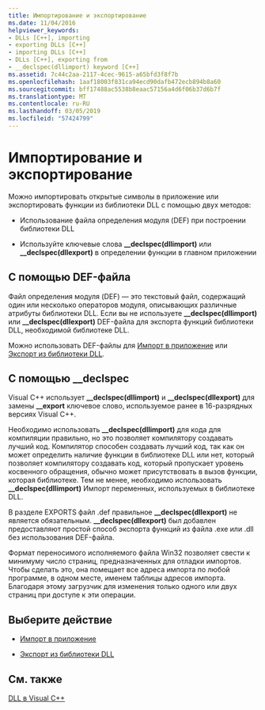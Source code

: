 ```yaml
---
title: Импортирование и экспортирование
ms.date: 11/04/2016
helpviewer_keywords:
- DLLs [C++], importing
- exporting DLLs [C++]
- importing DLLs [C++]
- DLLs [C++], exporting from
- __declspec(dllimport) keyword [C++]
ms.assetid: 7c44c2aa-2117-4cec-9615-a65bfd3f8f7b
ms.openlocfilehash: 1aaf18003f831ca94ecd90dafb472ecb894b8a60
ms.sourcegitcommit: bff17488ac5538b8eaac57156a4d6f06b37d6b7f
ms.translationtype: MT
ms.contentlocale: ru-RU
ms.lasthandoff: 03/05/2019
ms.locfileid: "57424799"
---
```

# <a name="importing-and-exporting"></a>Импортирование и экспортирование

Можно импортировать открытые символы в приложение или экспортировать функции из библиотеки DLL с помощью двух методов:

- Использование файла определения модуля (DEF) при построении библиотеки DLL

- Используйте ключевые слова **__declspec(dllimport)** или **__declspec(dllexport)** в определении функции в главном приложении

## <a name="using-a-def-file"></a>С помощью DEF-файла

Файл определения модуля (DEF) — это текстовый файл, содержащий один или несколько операторов модуля, описывающих различные атрибуты библиотеки DLL. Если вы не используете **__declspec(dllimport)** или **__declspec(dllexport)** DEF-файла для экспорта функций библиотеки DLL, необходимой библиотеке DLL.

Можно использовать DEF-файлы для [Импорт в приложение](../build/importing-using-def-files.md) или [Экспорт из библиотеки DLL](../build/exporting-from-a-dll-using-def-files.md).

## <a name="using-declspec"></a>С помощью __declspec

Visual C++ использует **__declspec(dllimport)** и **__declspec(dllexport)** для замены **__export** ключевое слово, используемое ранее в 16-разрядных версиях Visual C++.

Необходимо использовать **__declspec(dllimport)** для кода для компиляции правильно, но это позволяет компилятору создавать лучший код. Компилятор способен создавать лучший код, так как он может определить наличие функции в библиотеке DLL или нет, который позволяет компилятору создавать код, который пропускает уровень косвенного обращения, обычно может присутствовать в вызов функции, которая библиотеке. Тем не менее, необходимо использовать **__declspec(dllimport)** Импорт переменных, используемых в библиотеке DLL.

В разделе EXPORTS файл .def правильное **__declspec(dllexport)** не является обязательным. **__declspec(dllexport)** был добавлен предоставляют простой способ экспорта функций из файла .exe или .dll без использования DEF-файла.

Формат переносимого исполняемого файла Win32 позволяет свести к минимуму число страниц, предназначенных для отладки импортов. Чтобы сделать это, она помещает все адреса импорта по любой программе, в одном месте, именем таблицы адресов импорта. Благодаря этому загрузчик для изменения только одного или двух страниц при доступе к эти операции.

## <a name="what-do-you-want-to-do"></a>Выберите действие

- [Импорт в приложение](../build/importing-into-an-application-using-declspec-dllimport.md)

- [Экспорт из библиотеки DLL](../build/exporting-from-a-dll.md)

## <a name="see-also"></a>См. также

[DLL в Visual C++](../build/dlls-in-visual-cpp.md)
